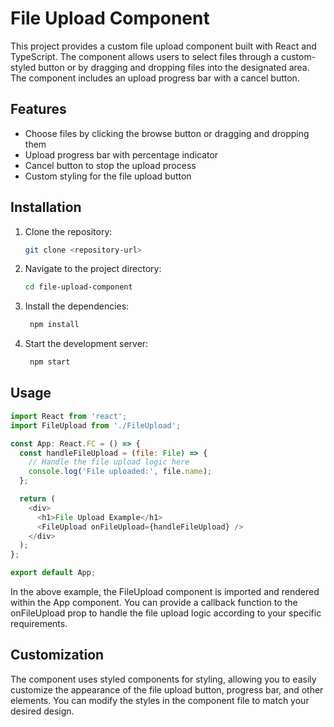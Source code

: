 # File Upload Component

This project provides a custom file upload component built with React and TypeScript. The component allows users to select files through a custom-styled button or by dragging and dropping files into the designated area. The component includes an upload progress bar with a cancel button.

## Features

- Choose files by clicking the browse button or dragging and dropping them
- Upload progress bar with percentage indicator
- Cancel button to stop the upload process
- Custom styling for the file upload button

## Installation

1. Clone the repository:

   ```bash
   git clone <repository-url>

2. Navigate to the project directory:

   ```bash
   cd file-upload-component
   ```

3. Install the dependencies:

   ```bash
    npm install
    ```

4. Start the development server:
   ```bash
    npm start
    ```
   
## Usage


```javascript
import React from 'react';
import FileUpload from './FileUpload';

const App: React.FC = () => {
  const handleFileUpload = (file: File) => {
    // Handle the file upload logic here
    console.log('File uploaded:', file.name);
  };

  return (
    <div>
      <h1>File Upload Example</h1>
      <FileUpload onFileUpload={handleFileUpload} />
    </div>
  );
};

export default App;
```

In the above example, the FileUpload component is imported and rendered within the App component. You can provide a callback function to the onFileUpload prop to handle the file upload logic according to your specific requirements.

## Customization

The component uses styled components for styling, allowing you to easily customize the appearance of the file upload button, progress bar, and other elements. You can modify the styles in the component file to match your desired design.


